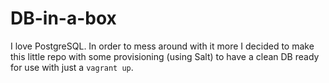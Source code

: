 # DB-in-a-box

I love PostgreSQL. In order to mess around with it more I decided to make this little repo with some provisioning (using Salt) to have a clean DB ready for use with just a `vagrant up`.

